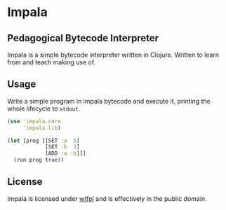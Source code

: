 # Impala
## Pedagogical Bytecode Interpreter

Impala is a simple bytecode interpreter written in Clojure.
Written to learn from and teach making use of.


## Usage

Write a simple program in impala bytecode and execute it,
printing the whole lifecycle to `stdout`.

```clojure
(use 'impala.core
     'impala.lib)

(let [prog [[SET :a  5]
            [SET :b  3]
            [ADD :a :b]]]
  (run prog true))
```

## License

Impala is licensed under [wtfpl](http://www.wtfpl.net/) and is effectively in the public domain.
